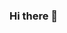 ### Hi there 👋

<!--
**RasikaBombatkar/RasikaBombatkar** is a ✨ _special_ ✨ repository because its `README.md` (this file) appears on your GitHub profile.

Here are some ideas to get you started:


- 🌱 I’m currently learning how to use R
- 👯 I’m looking to collaborate on small projects to work on R
- 🤔 I’m looking for help with learning R
- 💬 Ask me about anything but not R
- 📫 How to reach me: rasika.bombatkar@gtc.ox.ac.uk
- 😄 Pronouns: She/her

-->
